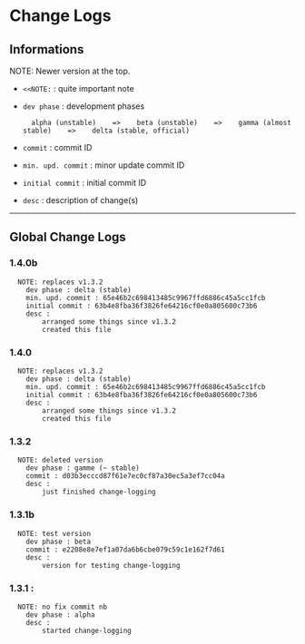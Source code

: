 # Change Logs

## Informations

NOTE: Newer version at the top.

* `<<NOTE:` : quite important note
* `dev phase` : development phases

        alpha (unstable)    =>    beta (unstable)    =>    gamma (almost stable)    =>    delta (stable, official)

* `commit` : commit ID
* `min. upd. commit` : minor update commit ID
* `initial commit` : initial commit ID
* `desc` : description of change(s)

---

## Global Change Logs

### 1.4.0b
```
  NOTE: replaces v1.3.2
    dev phase : delta (stable)
    min. upd. commit : 65e46b2c698413485c9967ffd6886c45a5cc1fcb
    initial commit : 63b4e8fba36f3826fe64216cf0e0a805600c73b6
    desc :
        arranged some things since v1.3.2
        created this file
```

### 1.4.0
```
  NOTE: replaces v1.3.2
    dev phase : delta (stable)
    min. upd. commit : 65e46b2c698413485c9967ffd6886c45a5cc1fcb
    initial commit : 63b4e8fba36f3826fe64216cf0e0a805600c73b6
    desc :
        arranged some things since v1.3.2
        created this file
```

### 1.3.2
```
  NOTE: deleted version
    dev phase : gamme (~ stable)
    commit : d03b3ecccd87f61e7ec0cf87a30ec5a3ef7cc04a
    desc :
        just finished change-logging
```

### 1.3.1b
```
  NOTE: test version
    dev phase : beta
    commit : e2208e8e7ef1a07da6b6cbe079c59c1e162f7d61
    desc :
        version for testing change-logging
```
### 1.3.1 :
```
  NOTE: no fix commit nb
    dev phase : alpha
    desc :
        started change-logging
```
